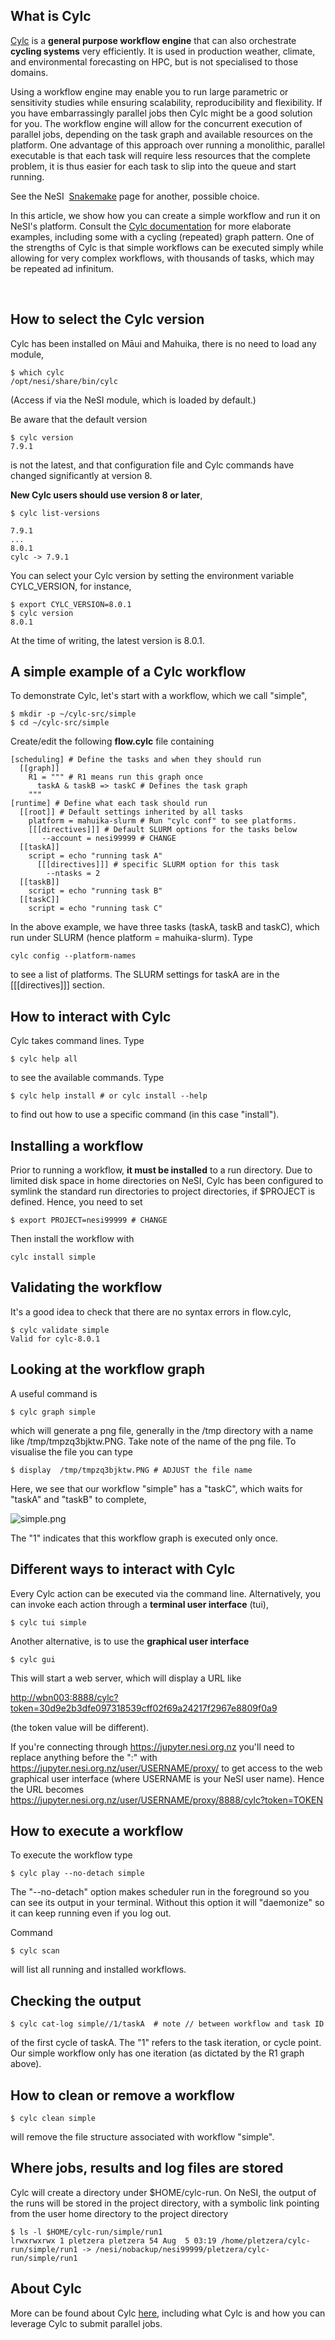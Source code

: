 ## What is Cylc

[Cylc](https://cylc.github.io/) is a **general purpose workflow engine**
that can also orchestrate **cycling systems** very efficiently. It is
used in production weather, climate, and environmental forecasting on
HPC, but is not specialised to those domains.

Using a workflow engine may enable you to run large parametric or
sensitivity studies while ensuring scalability, reproducibility and
flexibility. If you have embarrassingly parallel jobs then Cylc might be
a good solution for you. The workflow engine will allow for the
concurrent execution of parallel jobs, depending on the task graph and
available resources on the platform. One advantage of this approach over
running a monolithic, parallel executable is that each task will require
less resources that the complete problem, it is thus easier for each
task to slip into the queue and start running.

See the NeSI  [Snakemake](https://snakemake-on-nesi.sschmeier.com/) page
for another, possible choice.

In this article, we show how you can create a simple workflow and run it
on NeSI's platform. Consult the [Cylc
documentation](https://cylc.github.io/documentation/) for more elaborate
examples, including some with a cycling (repeated) graph pattern. One of
the strengths of Cylc is that simple workflows can be executed simply
while allowing for very complex workflows, with thousands of tasks,
which may be repeated ad infinitum. 

 

## How to select the Cylc version

Cylc has been installed on Māui and Mahuika, there is no need to load
any module,

    $ which cylc
    /opt/nesi/share/bin/cylc

(Access if via the NeSI module, which is loaded by default.)

Be aware that the default version

    $ cylc version
    7.9.1

is not the latest, and that configuration file and Cylc commands have
changed significantly at version 8.

**New Cylc users should use version 8 or later**,

    $ cylc list-versions

    7.9.1 
    ...
    8.0.1 
    cylc -> 7.9.1

You can select your Cylc version by setting the environment variable
CYLC\_VERSION, for instance,

    $ export CYLC_VERSION=8.0.1
    $ cylc version
    8.0.1

At the time of writing, the latest version is 8.0.1.

## A simple example of a Cylc workflow

To demonstrate Cylc, let's start with a workflow, which we call
"simple",

    $ mkdir -p ~/cylc-src/simple
    $ cd ~/cylc-src/simple

Create/edit the following **flow.cylc** file containing

    [scheduling] # Define the tasks and when they should run
      [[graph]]
        R1 = """ # R1 means run this graph once
          taskA & taskB => taskC # Defines the task graph
        """
    [runtime] # Define what each task should run
      [[root]] # Default settings inherited by all tasks
        platform = mahuika-slurm # Run "cylc conf" to see platforms. 
        [[[directives]]] # Default SLURM options for the tasks below
           --account = nesi99999 # CHANGE
      [[taskA]]
        script = echo "running task A"
          [[[directives]]] # specific SLURM option for this task
            --ntasks = 2
      [[taskB]]
        script = echo "running task B"
      [[taskC]]
        script = echo "running task C"

In the above example, we have three tasks (taskA, taskB and taskC),
which run under SLURM (hence platform = mahuika-slurm). Type

    cylc config --platform-names

<span class="s1">to see a list of platforms. The SLURM settings for
taskA are in the \[\[\[directives\]\]\] section.</span>

## How to interact with Cylc

Cylc takes command lines. Type 

    $ cylc help all

to see the available commands. Type 

    $ cylc help install # or cylc install --help

to find out how to use a specific command (in this case "install").

## Installing a workflow

Prior to running a workflow, **it must be installed** to a run
directory. Due to limited disk space in home directories on NeSI, Cylc
has been configured to symlink the standard run directories to project
directories, if $PROJECT is defined. Hence, you need to set

    $ export PROJECT=nesi99999 # CHANGE

Then install the workflow with

    cylc install simple

## Validating the workflow

It's a good idea to check that there are no syntax errors in flow.cylc,

    $ cylc validate simple
    Valid for cylc-8.0.1

## Looking at the workflow graph

A useful command is 

    $ cylc graph simple

which will generate a png file, generally in the /tmp directory with a
name like <span class="s1">/tmp/tmpzq3bjktw.PNG. Take note of the name
of the png file. To visualise the file you can type </span>

    $ display  /tmp/tmpzq3bjktw.PNG # ADJUST the file name

Here, we see that our workflow "simple" has a "taskC", which waits for
"taskA" and "taskB" to complete,

![simple.png](mkdocs/includes/images/simple.png)

The "1" indicates that this workflow graph is executed only once.

## Different ways to interact with Cylc

Every Cylc action can be executed via the command line. Alternatively,
you can invoke each action through a **terminal user interface** (tui), 

    $ cylc tui simple

Another alternative, is to use the **graphical user interface**

    $ cylc gui

This will start a web server, which will display a URL like

<http://wbn003:8888/cylc?token=30d9e2b3dfe097318539cff02f69a24217f2967e8809f0a9>

(the token value will be different). 

If you're connecting through <https://jupyter.nesi.org.nz> you'll need
to replace anything before the ":" with
<https://jupyter.nesi.org.nz/user/USERNAME/proxy/> to get access to the
web graphical user interface (where USERNAME is your NeSI user name).
Hence the URL becomes
<https://jupyter.nesi.org.nz/user/USERNAME/proxy/>[8888/cylc?token=TOKEN](http://wbn003:8888/cylc?token=30d9e2b3dfe097318539cff02f69a24217f2967e8809f0a9)

## How to execute a workflow

To execute the workflow type

    $ cylc play --no-detach simple

The "--no-detach" option makes scheduler run in the foreground so you
can see its output in your terminal. Without this option it will
"daemonize" so it can keep running even if you log out.

Command

    $ cylc scan

will list all running and installed workflows.<span class="s1"></span>

## Checking the output

    $ cylc cat-log simple//1/taskA  # note // between workflow and task ID

of the first cycle of taskA. The "1" refers to the task iteration, or
cycle point. Our simple workflow only has one iteration (as dictated by
the R1 graph above). 

## How to clean or remove a workflow

    $ cylc clean simple

will remove the file structure associated with workflow "simple".

## Where jobs, results and log files are stored

Cylc will create a directory under $HOME/cylc-run. On NeSI, the output
of the runs will be stored in the project directory, with a symbolic
link pointing from the user home directory to the project directory

    $ ls -l $HOME/cylc-run/simple/run1
    lrwxrwxrwx 1 pletzera pletzera 54 Aug  5 03:19 /home/pletzera/cylc-run/simple/run1 -> /nesi/nobackup/nesi99999/pletzera/cylc-run/simple/run1

## About Cylc

More can be found about Cylc
[here](https://cylc.github.io/cylc-doc/nightly/html/tutorial/index.html),
including what Cylc is and how you can leverage Cylc to submit parallel
jobs.
